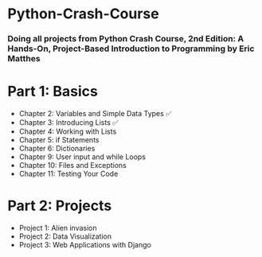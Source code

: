# Python-Crash-Course
### Doing all projects from Python Crash Course, 2nd Edition: A Hands-On, Project-Based Introduction to Programming by Eric Matthes

# Part 1: Basics
- Chapter 2: Variables and Simple Data Types ✅
- Chapter 3: Introducing Lists ✅
- Chapter 4: Working with Lists
- Chapter 5: if Statements
- Chapter 6: Dictionaries
- Chapter 9: User input and while Loops
- Chapter 10: Files and Exceptions
- Chapter 11: Testing Your Code
# Part 2: Projects
- Project 1: Alien invasion
- Project 2: Data Visualization
- Project 3: Web Applications with Django
